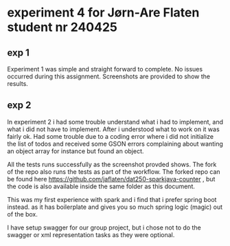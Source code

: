 # experiment 4 for Jørn-Are Flaten student nr 240425


## exp 1
Experiment 1 was simple and straight forward to complete. No issues occurred during this assignment. Screenshots are provided to show the results. 


## exp 2
In experiment 2 i had some trouble understand what i had to implement, and what i did not have to implement. After i understood what to work on it was fairly ok. Had some trouble due to a coding error where i did not initialize the list of todos and received some GSON errors complaining about wanting an object array for instance but found an object. 



All the tests runs successfully as the screenshot provded shows. The fork of the repo also runs the tests as part of the workflow. The forked repo can be found here https://github.com/jaflaten/dat250-sparkjava-counter , but the code is also available inside the same folder as this document. 


This was my first experience with spark and i find that i prefer spring boot instead. as it has boilerplate and gives you so much spring logic (magic) out of the box.

I have setup swagger for our group project, but i chose not to do the swagger or xml representation tasks as they were optional. 

